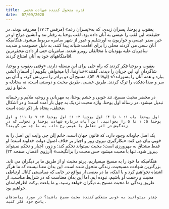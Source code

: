 ```yaml
---
title:  قدرت متحول کننده شهادت شخصی
date:  07/09/2020
---
```


یعقوب و یوحنا، پسران زبدی، که به«پسران رعد» (مرقس ۳: ۱۷) معروف بودند. در حقیقت، این لقب را عیسی به آنان داده بود. لقب یوحنا به رفتار تند و آتشین مزاج او در حین سفر عیسی و حواریون به اورشلیم و عبور از شهر سامره مربوط میشود. هنگامیکه آنان سعی می کردند محلی را برای اقامت شبانه پیدا کنند، به دلیل خصومت و ضدیت سامریان علیه یهودیان با مخالفان روبرو شدند. سامریان حتی از دادن محقرترین اقامتگاههای خود به آنان امتناع کردند.

یعقوب و یوحنا فکر کردند که راه حلی برای این مسئله دارند. «وقتی یعقوب و یوحنا، شاگردان او، این جریان را دیدند، گفتند:«خداوندا، آیا میخواهی بگوییم از آسمان آتشی ببارد و همه آنان را بسوزاند؟» (لوقا ۹: ۵۴). مسیح آن دو برادر را سرزنش کرد، و آنان بی سر و صدا دهکده را ترک کردند. طریق عیسی، طریق محبت و دوستی است، نه مجادله و دعوا و زور.

در محضر محبت مسیح، تند خویی و خشم یوحنا، به مهربانی و روحیه ملایم و رحیمانه تبدیل میشود. در رساله اول یوحنا، واژه محبت نزدیک به چهل بار آمده است؛ و در اشکال مختلف، پنجاه بار ذکر شده است.

`اول یوحنا باب ۱: ۱ تا ۴؛ اول یوحنا ۳: ۱؛ اول یوحنا ۴: ۷ تا ۱۱؛ و اول یوحنا ۵: ۱ تا ۵ را بخوانید. این آیات درباره شهادت یوحنا و تحولی که در زندگیش در اثر تعامل با عیسی رخ داد، به ما چه می گویند؟`

یک اصل جاودانه وجود دارد، که قانون جهان است. خانم اِلن جی وایت این اصل را به خوبی بیان می کند: «بکارگیری نیروی زور و اجبار بر خلاف اصول دولت خداوند است؛ او فقط مشتاق به مهرورزی است؛  محبت نمیتواند تحکم کند؛ و زور، اجبار و تحکم نمیتواند پیروز شود. تنها با محبت میشود حس محبت را برانگیخت» (آرزوی اعصار، صفحه ۲۲).

هنگامیکه ما خود را به مسیح میسپاریم، پرتو محبت او از طریق ما بر دیگران می تابد. بزرگترین شهادت مسیحیت، زندگی متحول شده است. این بدان معنا نیست که ما هرگز اشتباه نخواهیم کرد و یا اینکه، ما در بعضی از مواقع در جایی که میبایستی کانال ارتباطی محبت و رحمت او باشیم، نبوده ایم. اما این بدان معناست که در شرایط مناسب، از طریق زندگی ما محبت مسیح به دیگران خواهد رسید، و ما باعث برکت اطرافیانمان خواهیم بود.

`چقدر میتوانید به خوبی منعکس کننده محبت مسیح باشید؟ در مورد پیامدهای پاسخ خود فکر کنید.`